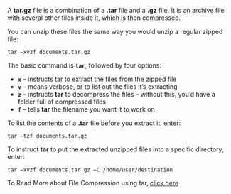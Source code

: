 A **tar.gz** file is a combination of a **.tar** file and a **.gz** file. It is an archive file with several other files inside it, which is then compressed.

You can unzip these files the same way you would unzip a regular zipped file:
```
tar –xvzf documents.tar.gz
```

The basic command is **`tar`**, followed by four options:

- **`x`** – instructs tar to extract the files from the zipped file
- **`v`** – means verbose, or to list out the files it’s extracting
- **`z`** – instructs **tar** to decompress the files – without this, you’d have a folder full of compressed files
- **`f`** – tells **tar** the filename you want it to work on

To list the contents of a **.tar** file before you extract it, enter:
```
tar –tzf documents.tar.gz
```

To instruct **tar** to put the extracted unzipped files into a specific directory, enter:

```
tar –xvzf documents.tar.gz –C /home/user/destination
```

To Read More about File Compression using tar, [click here](https://phoenixnap.com/kb/extract-tar-gz-files-linux-command-line)